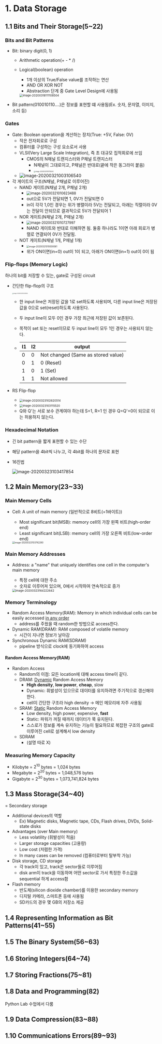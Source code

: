 # 1. Data Storage

## 1.1 Bits and Their Storage(5~22)

### Bits and Bit Patterns

- Bit: binary digit(0, 1)

  - Arithmetic operation(+ - * /)

  - Logical(boolean) operation

    - 1개 이상의 True/False value를 조작하는 연산
    - AND OR XOR NOT
    - Abstraction 단계 중 Gate Level Design에 사용됨

    <img src="C:\Users\KJH\AppData\Roaming\Typora\typora-user-images\image-20200318111108504.png" alt="image-20200318111108504" style="zoom:67%;" />

- Bit pattern(010010110....)은 정보를 표현할 떄 사용됨(Ex. 숫자, 문자열, 이미지, 소리 등)

### Gates

- Gate: Boolean operation을 계산하는 장치(True: +5V, False: 0V)
  - 작은 전자회로로 구성
  - 컴퓨터를 구성하는 구성 요소로서 사용
  - VLSI(Very Large Scale Integration), 즉 초 대규모 집적회로에 쓰임
    - CMOS의 N채널 트랜지스터와 P채널 트랜지스터
      - N채널이 그대로이고, P채널은 반대로(끝에 작은 동그라미 붙음)
      - <img src="C:\Users\KJH\AppData\Roaming\Typora\typora-user-images\image-20200321010119242.png" alt="image-20200321010119242" style="zoom:33%;" />
  - <img src="C:\Users\KJH\AppData\Roaming\Typora\typora-user-images\image-20200321003106540.png" alt="image-20200321003106540"/>
- 각 게이트의 구조(N채널, P채널로 이루어진)
  - NAND 게이트(N채널 2개, P채널 2개)
    - <img src="C:\Users\KJH\AppData\Roaming\Typora\typora-user-images\image-20200321010623488.png" alt="image-20200321010623488" style="zoom:80%;" />
    - out으로 5V가 전달되면 1, 0V가 전달되면 0
    - in이 각각 1,0인 경우는 위가 병렬이라 5V는 전달되고, 아래는 직렬이라 0V는 전달이 안되므로 결과적으로 5V가 전달되어 1
  - NOR 게이트(N채널 2개, P채널 2개)
    - <img src="C:\Users\KJH\AppData\Roaming\Typora\typora-user-images\image-20200321010727997.png" alt="image-20200321010727997" style="zoom:80%;" />
    - NAND 게이트와 반대로 이해하면 됨. 둘중 하나라도 1이면 아래 회로가 병렬로 연결되어 0V가 전달됨.
  - NOT 게이트(N채널 1개, P채널 1개)
    - <img src="C:\Users\KJH\AppData\Roaming\Typora\typora-user-images\image-20200321010000061.png" alt="image-20200321010000061" style="zoom:50%;" />
    - 위가 ON이면(in=0) out이 1이 되고, 아래가 ON이면(in=1) out이 0이 됨

### Flip-flops (Memory Logic)

하나의 bit를 저장할 수 있는, gate로 구성된 circuit

- 간단한 flip-flop의 구조

  <img src="C:\Users\KJH\AppData\Roaming\Typora\typora-user-images\image-20200323102142956.png" alt="image-20200323102142956" style="zoom: 25%;" />

  - 한 input line은 저장된 값을 1로 set하도록 사용되며, 다른 input line은 저장된 값을 0으로 set(reset)하도록 사용된다.

  - 두 input line이 모두 0인 경우 가장 최근에 저장된 값이 보존된다.

  - 목적이 set 또는 reset이므로 두 input line이 모두 1인 경우는 사용되지 않는다.

  - | I1   | I2   | output                             |
    | ---- | ---- | ---------------------------------- |
    | 0    | 0    | Not changed (Same as stored value) |
    | 0    | 1    | 0 (Reset)                          |
    | 1    | 0    | 1 (Set)                            |
    | 1    | 1    | Not allowed                        |

- RS Flip-flop
  - <img src="C:\Users\KJH\AppData\Roaming\Typora\typora-user-images\image-20200323102620514.png" alt="image-20200323102620514" style="zoom:67%;" />
  - <img src="C:\Users\KJH\AppData\Roaming\Typora\typora-user-images\image-20200323103115520.png" alt="image-20200323103115520" style="zoom:67%;" />
  - Q와 Q'는 서로 보수 관계여야 하는데 S=1, R=1 인 경우 Q=Q'=0이 되므로 이는 허용하지 않는다.

### Hexadecimal Notation

- 긴 bit pattern을 짧게 표현할 수 있는 수단

- 해당 pattern을 4bit씩 나누고, 각 4bit를 하나의 문자로 표현

- 16진법

  ![image-20200323103417854](C:\Users\KJH\AppData\Roaming\Typora\typora-user-images\image-20200323103417854.png)

## 1.2 Main Memory(23~33)

### Main Memory Cells

- Cell: A unit of main memory (일반적으로 8비트(=1바이트))

  - Most significant bit(MSB): memory cell의 가장 왼쪽 비트(high-order end)
  - Least significant bit(LSB): memory cell의 가장 오른쪽 비트(low-order end)

  <img src="C:\Users\KJH\AppData\Roaming\Typora\typora-user-images\image-20200323103742280.png" alt="image-20200323103742280" style="zoom: 50%;" />

### Main Memory Addresses

- Address: a "name" that uniquely identifies one cell in the computer's main memory

  - 특정 cell에 대한 주소
  - 숫자로 이루어져 있으며, 0에서 시작하여 연속적으로 증가

  <img src="C:\Users\KJH\AppData\Roaming\Typora\typora-user-images\image-20200323164222642.png" alt="image-20200323164222642" style="zoom: 67%;" />

### Memory Terminology

- Random Access Memory(RAM): Memory in which individual cells can be easily accessed <u>in any order</u>
  - address를 주웠을 때 random한 방법으로 access한다.
- Dynamic RAM(DRAM): RAM composed of volatile memory
  - 시간이 지나면 정보가 날아감
- Synchronous Dynamic RAM(SDRAM)
  - pipeline 방식으로 clock에 동기화하여 access

#### Random Access Memory(RAM)

- Random Access
  - Random의 이점: 모든 location에 대해 access time이 같다.
  - DRAM: <u>Dynamic</u> Random Access Memory
    - **High density**, **low power**, **cheap**, slow
    - Dynamic: 휘발성이 있으므로 데이터를 유지하려면 주기적으로 갱신해야 한다.
    - cell이 간단한 구조라 high density -> 메인 메모리에 자주 사용됨
  - SRAM: <u>Static</u> Random Access Memory
    - Low density, high power, expensive, **fast**
    - Static: 파워가 꺼질 때까지 데이터가 쭉 유지된다.
    - 스스로가 정보를 계속 유지하는 기능이 필요하므로 복잡한 구조의 gate로 이루어진 cell로 설계해서 low density
  - SDRAM
    - (설명 따로 X)

### Measuring Memory Capacity

- Kilobyte = $2^{10}$ bytes = 1,024 bytes
- Megabyte = $2^{20}$ bytes = 1,048,576 bytes
- Gigabyte = $2^{30}$ bytes = 1,073,741,824 bytes

## 1.3 Mass Storage(34~40)

= Secondary storage

- Additional devices의 역할
  - Ex) Magnetic disks, Magnetic tape, CDs, Flash drives, DVDs, Solid-state disks
- Advantages (over Main memory)
  - Less volatility (휘발성이 적음)
  - Larger storage capacities (고용량)
  - Low cost (저렴한 가격)
  - In many cases can be removed (컴퓨터로부터 탈부착 가능)
- Disk storage, CD storage
  - 각 track이 있고, track은 sector들로 이루어짐
  - disk arm이 track을 이동하며 어떤 sector로 가서 특정한 주소값을 sequential 하게 access함
- Flash memory
  - 반도체(silicon dioxide chamber)를 이용한 secondary memory
  - 디지털 카메라, 스마트폰 등에 사용됨
  - SD카드의 경우 몇 GB의 저장소 제공

## 1.4 Representing Information as Bit Patterns(41~55)

## 1.5 The Binary System(56~63)

## 1.6 Storing Integers(64~74)

## 1.7 Storing Fractions(75~81)

## 1.8 Data and Programming(82)

Python Lab 수업에서 다룸

## 1.9 Data Compression(83~88)

## 1.10 Communications Errors(89~93)